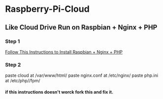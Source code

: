 # Raspberry-Pi-Cloud
## Like Cloud Drive Run on Raspbian + Nginx + PHP
### Step 1
<a href="https://getgrav.org/blog/raspberrypi-nginx-php7-dev">Follow This Instructions to Install Raspbian + Nginx + PHP</a>
### Step 2 
paste cloud at /var/www/html/
paste nginx.conf at /etc/nginx/
paste php.ini at /etc/php/<your-php-version>/fpm/
#### if this instructions doesn't worck fork this and fix it.
